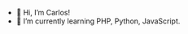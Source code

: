 - 👋 Hi, I’m Carlos!
- 🌱 I’m currently learning PHP, Python, JavaScript.


<!---
CarlosLineroM/CarlosLineroM is a ✨ special ✨ repository because its `README.md` (this file) appears on your GitHub profile.
You can click the Preview link to take a look at your changes.
--->
